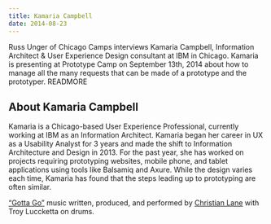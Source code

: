 ```yaml
---
title: Kamaria Campbell
date: 2014-08-23
---
```


Russ Unger of Chicago Camps interviews Kamaria Campbell, Information Architect &amp; User Experience Design consultant at IBM in Chicago. Kamaria is presenting at Prototype Camp on September 13th, 2014 about how to manage all the many requests that can be made of a prototype and the prototyper. READMORE

## About Kamaria Campbell

Kamaria is a Chicago-based User Experience Professional, currently working at IBM as an Information Architect. Kamaria began her career in UX as a Usability Analyst for 3 years and made the shift to Information Architecture and Design in 2013. For the past year, she has worked on projects requiring prototyping websites, mobile phone, and tablet applications using tools like Balsamiq and Axure. While the design varies each time, Kamaria has found that the steps leading up to prototyping are often similar.

<a href="https://soundcloud.com/clane01/04-gotta-go" rel="nofollow">&#8220;Gotta Go&#8221;</a> music written, produced, and performed by <a href="https://twitter.com/christianlane01" rel="nofollow">Christian Lane</a> with Troy Luccketta on drums.
